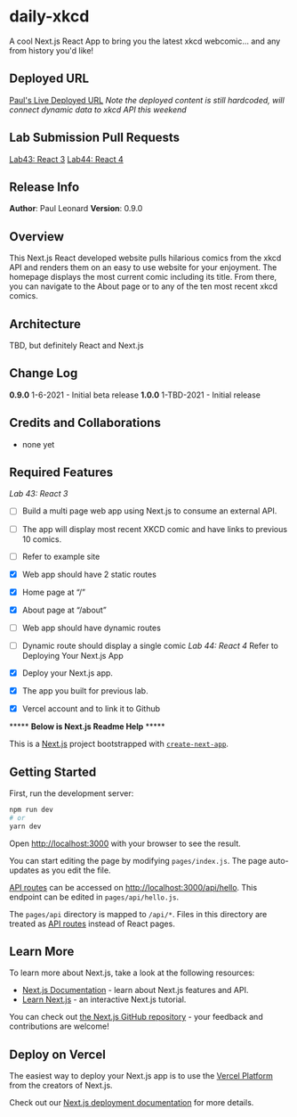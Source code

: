 # daily-xkcd
A cool Next.js React App to bring you the latest xkcd webcomic... and any from history you'd like!

## Deployed URL
[Paul's Live Deployed URL](https://daily-xkcd-seven.vercel.app/)
*Note the deployed content is still hardcoded, will connect dynamic data to xkcd API this weekend*

## Lab Submission Pull Requests
[Lab43: React 3](https://github.com/paul-leonard/daily-xkcd/pull/1)
[Lab44: React 4](https://github.com/paul-leonard/daily-xkcd/pull/2)

## Release Info
**Author**: Paul Leonard
**Version**: 0.9.0

## Overview
This Next.js React developed website pulls hilarious comics from the xkcd API and renders them on an easy to use website for your enjoyment.  The homepage displays the most current comic including its title.  From there, you can navigate to the About page or to any of the ten most recent xkcd comics.

## Architecture
TBD, but definitely React and Next.js

## Change Log
**0.9.0** 1-6-2021 - Initial beta release
**1.0.0** 1-TBD-2021 - Initial release

## Credits and Collaborations
- none yet

## Required Features
*Lab 43: React 3*
- [ ] Build a multi page web app using Next.js to consume an external API.
- [ ] The app will display most recent XKCD comic and have links to previous 10 comics.
- [ ] Refer to example site
- [x] Web app should have 2 static routes
- [x] Home page at “/”
- [x] About page at “/about”
- [ ] Web app should have dynamic routes
- [ ] Dynamic route should display a single comic
*Lab 44: React 4*
Refer to Deploying Your Next.js App
- [x] Deploy your Next.js app.
- [x] The app you built for previous lab.
- [x] Vercel account and to link it to Github



***** **Below is Next.js Readme Help** *****



This is a [Next.js](https://nextjs.org/) project bootstrapped with [`create-next-app`](https://github.com/vercel/next.js/tree/canary/packages/create-next-app).

## Getting Started

First, run the development server:

```bash
npm run dev
# or
yarn dev
```

Open [http://localhost:3000](http://localhost:3000) with your browser to see the result.

You can start editing the page by modifying `pages/index.js`. The page auto-updates as you edit the file.

[API routes](https://nextjs.org/docs/api-routes/introduction) can be accessed on [http://localhost:3000/api/hello](http://localhost:3000/api/hello). This endpoint can be edited in `pages/api/hello.js`.

The `pages/api` directory is mapped to `/api/*`. Files in this directory are treated as [API routes](https://nextjs.org/docs/api-routes/introduction) instead of React pages.

## Learn More

To learn more about Next.js, take a look at the following resources:

- [Next.js Documentation](https://nextjs.org/docs) - learn about Next.js features and API.
- [Learn Next.js](https://nextjs.org/learn) - an interactive Next.js tutorial.

You can check out [the Next.js GitHub repository](https://github.com/vercel/next.js/) - your feedback and contributions are welcome!

## Deploy on Vercel

The easiest way to deploy your Next.js app is to use the [Vercel Platform](https://vercel.com/import?utm_medium=default-template&filter=next.js&utm_source=create-next-app&utm_campaign=create-next-app-readme) from the creators of Next.js.

Check out our [Next.js deployment documentation](https://nextjs.org/docs/deployment) for more details.
